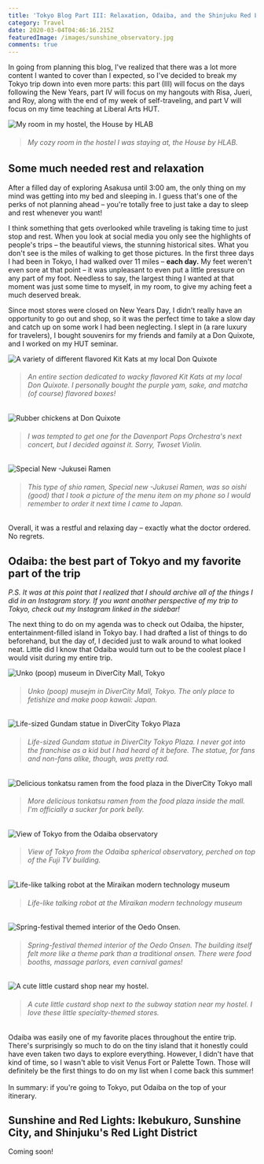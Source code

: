 ```yaml
---
title: 'Tokyo Blog Part III: Relaxation, Odaiba, and the Shinjuku Red Light District'
category: Travel
date: 2020-03-04T04:46:16.215Z
featuredImage: /images/sunshine_observatory.jpg
comments: true
---
```

In going from planning this blog, I've realized that there was a lot more content I wanted to cover than I expected, so I've decided to break my Tokyo trip down into even more parts: this part (III) will focus on the days following the New Years, part IV will focus on my hangouts with Risa, Jueri, and Roy, along with the end of my week of self-traveling, and part V will focus on my time teaching at Liberal Arts HUT.

![My room in my hostel, the House by HLAB](/images/house_by_hlab_room.jpg)

> ###### *My cozy room in the hostel I was staying at, the House by HLAB.*

## Some much needed rest and relaxation

After a filled day of exploring Asakusa until 3:00 am, the only thing on my mind was getting into my bed and sleeping in. I guess that's one of the perks of not planning ahead – you're totally free to just take a day to sleep and rest whenever you want!

I think something that gets overlooked while traveling is taking time to just stop and rest. When you look at social media you only see the highlights of people's trips – the beautiful views, the stunning historical sites. What you don't see is the miles of walking to get those pictures. In the first three days I had been in Tokyo, I had walked over 11 miles – **each day.** My feet weren't even sore at that point – it was unpleasant to even put a little pressure on any part of my foot. Needless to say, the largest thing I wanted at that moment was just some time to myself, in my room, to give my aching feet a much deserved break. 

Since most stores were closed on New Years Day, I didn't really have an opportunity to go out and shop, so it was the perfect time to take a slow day and catch up on some work I had been neglecting. I slept in (a rare luxury for travelers), I bought souvenirs for my friends and family at a Don Quixote, and I worked on my HUT seminar.

![A variety of different flavored Kit Kats at my local Don Quixote](/images/kit_kats.jpg)

> ###### *An entire section dedicated to wacky flavored Kit Kats at my local Don Quixote. I personally bought the purple yam, sake, and matcha (of course) flavored boxes!*

![Rubber chickens at Don Quixote](/images/rubber_chickens.jpg)

> ###### *I was tempted to get one for the Davenport Pops Orchestra's next concert, but I decided against it. Sorry, Twoset Violin.*

![Special New -Jukusei Ramen](/images/shio_ramen.jpg)

> ###### *This type of shio ramen, Special new -Jukusei Ramen, was so oishi (good) that I took a picture of the menu item on my phone so I would remember to order it next time I came to Japan.*

Overall, it was a restful and relaxing day – exactly what the doctor ordered. No regrets.

## Odaiba: the best part of Tokyo and my favorite part of the trip

*P.S. It was at this point that I realized that I should archive all of the things I did in an Instagram story. If you want another perspective of my trip to Tokyo, check out my Instagram linked in the sidebar!*

The next thing to do on my agenda was to check out Odaiba, the hipster, entertainment-filled island in Tokyo bay. I had drafted a list of things to do beforehand, but the day of, I decided just to walk around to what looked neat. Little did I know that Odaiba would turn out to be the coolest place I would visit during my entire trip.

![Unko (poop) museum in DiverCity Mall, Tokyo](/images/unko_museum.jpg)

> ###### *Unko (poop) musejm in DiverCity Mall, Tokyo. The only place to fetishize and make poop kawaii: Japan.*

![Life-sized Gundam statue in DiverCity Tokyo Plaza](/images/gundam_statue.jpg)

> ###### *Life-sized Gundam statue in DiverCity Tokyo Plaza. I never got into the franchise as a kid but I had heard of it before. The statue, for fans and non-fans alike, though, was pretty rad.*

![Delicious tonkatsu ramen from the food plaza in the DiverCity Tokyo mall](/images/divercity_tokyo_ramen.jpg)

> ###### *More delicious tonkatsu ramen from the food plaza inside the mall. I'm officially a sucker for pork belly.*

![View of Tokyo from the Odaiba observatory](/images/odaiba_observatory_view.jpg)

> ###### *View of Tokyo from the Odaiba spherical observatory, perched on top of the Fuji TV building.*

![Life-like talking robot at the Miraikan modern technology museum](/images/mraikan_talking_robot.jpg)

> ###### *Life-like talking robot at the Miraikan modern technology museum*

![Spring-festival themed interior of the Oedo Onsen.](/images/oedo_onsen_interior.jpg)

> ###### *Spring-festival themed interior of the Oedo Onsen. The building itself felt more like a theme park than a traditional onsen. There were food booths, massage parlors, even carnival games!*

![A cute little custard shop near my hostel.](/images/custard_shop.jpg)

> ###### *A cute little custard shop next to the subway station near my hostel. I love these little specialty-themed stores.*

Odaiba was easily one of my favorite places throughout the entire trip. There's surprisingly so much to do on the tiny island that it honestly could have even taken two days to explore everything. However, I didn't have that kind of time, so I wasn't able to visit Venus Fort or Palette Town. Those will definitely be the first things to do on my list when I come back this summer! \
\
In summary: if you're going to Tokyo, put Odaiba on the top of your itinerary.

## Sunshine and Red Lights: Ikebukuro, Sunshine City, and Shinjuku's Red Light District

Coming soon!